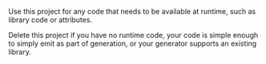 ﻿Use this project for any code that needs to be available at runtime, such as library code or attributes. 

Delete this project if you have no runtime code, your code is simple enough to simply emit as part of generation, or your generator supports an existing library.